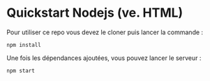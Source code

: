 # Quickstart Nodejs (ve. HTML)

Pour utiliser ce repo vous devez le cloner puis lancer la commande :
```
npm install
```

Une fois les dépendances ajoutées, vous pouvez lancer le serveur :
```
npm start
```